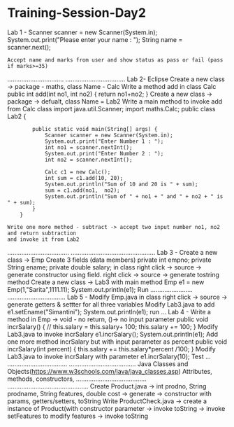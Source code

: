 # Training-Session-Day2
Lab 1 - 
  		Scanner scanner = new Scanner(System.in);
		System.out.print("Please enter your name : ");
		String name = scanner.next();
    
    Accept name and marks from user and show status as pass or fail (pass if marks>=35)
 ................................
 ..................................
 Lab 2- Eclipse
	Create a new class -> package - maths, class Name - Calc
	Write a method add in class Calc
			public int add(int no1, int no2) {
				return no1+no2;
			}
	Create a new class -> package -> defualt, class Name = Lab2
	Write a main method to invoke add from Calc class
		import java.util.Scanner;
		import maths.Calc;
		public class Lab2 {

			public static void main(String[] args) {
				Scanner scanner = new Scanner(System.in);
				System.out.print("Enter Number 1 : ");
				int no1 = scanner.nextInt();
				System.out.print("Enter Number 2 : ");
				int no2 = scanner.nextInt();

				Calc c1 = new Calc();
				int sum = c1.add(10, 20);
				System.out.println("Sum of 10 and 20 is " + sum);
				sum = c1.add(no1,  no2);
				System.out.println("Sum of " + no1 + " and " + no2 + " is " + sum);
			}
		}

	Write one more method - subtract -> accept two input number no1, no2 and return subtraction
	and invoke it from Lab2
  ...................................
  ................................................
  Lab 3 - 
	Create a new class -> Emp
		Create 3 fields (data members)
			private int empno;
			private String ename;
			private double salary;
		in class
			right click -> source -> generate constructor using field.
			right click -> source -> generate tostring method
	Create a new class -> Lab3 with main method
		Emp e1 = new Emp(1,"Sarita",1111.11);
		System.out.println(e1);
	Run 
	........................
  .................................
  Lab 5 - Modify Emp.java 
	in class
			right click -> source -> generate getters & settter for all three variables
	Modify Lab3.java to add 
		e1.setEname("Simantini");
		System.out.println(e1);
	run ...
Lab 4 - Write a method in Emp 
	-> void - no return, ()-> no input parameter
		public void incrSalary() {
		// this.salary = this.salary+ 100;
		this.salary += 100;
		}
	Modify Lab3.java to invoke incrSalary
		e1.incrSalary();
		System.out.println(e1);
	Add one more method incrSalary but with input parameter as percent
		public void incrSalary(int percent) {
			this.salary += this.salary*percent /100;
		}
	Modify Lab3.java to invoke incrSalary with parameter
		e1.incrSalary(10);
	Test ...
  ..................................
  ......................................
  Java Classes and Objects(https://www.w3schools.com/java/java_classes.asp)
	Attributes, methods, constructors,
  ........................................
  ..............................................
  Create Product.java
	-> int prodno, String prodname, String features, double cost
	-> generate -> constructor with params, getters/setters, toString
Write ProductCheck.java
	-> create a instance of Product(with constructor parameter
	-> invoke toString
	-> invoke setFeatures to modify features
	-> invoke toString
    
